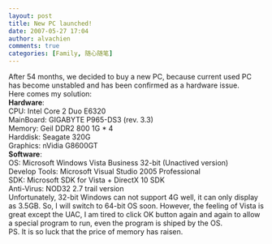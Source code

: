 ```yaml
---
layout: post
title: New PC launched!
date: 2007-05-27 17:04
author: alvachien
comments: true
categories: [Family, 随心随笔]
---
```

<div id="bp-C678F199F470A1FB_912-content">
<div>After 54 months, we decided to buy a new PC, because current used PC has become unstabled and has been confirmed as a hardware issue.</div>
<div> </div>
<div>Here comes my solution:</div>
<div><strong>Hardware</strong>:</div>
<div>CPU: Intel Core 2 Duo E6320</div>
<div>MainBoard: GIGABYTE P965-DS3 (rev. 3.3)</div>
<div>Memory: Geil DDR2 800 1G * 4</div>
<div>Harddisk: Seagate 320G</div>
<div>Graphics: nVidia G8600GT</div>
<div><strong>Software</strong>:</div>
<div>OS: Microsoft Windows Vista Business 32-bit (Unactived version)</div>
<div>Develop Tools: Microsoft Visual Studio 2005 Professional</div>
<div>SDK: Microsoft SDK for Vista + DirectX 10 SDK</div>
<div>Anti-Virus: NOD32 2.7 trail version</div>
<div> </div>
<div>Unfortunately, 32-bit Windows can not support 4G well, it can only display as 3.5GB. So, I will switch to 64-bit OS soon. However, the feeling of Vista is great except the UAC, I am tired to click OK button again and again to allow a special program to run, even the program is shiped by the OS.</div>
<div> </div>
<div>PS. It is so luck that the price of memory has raisen.</div>
</div>
